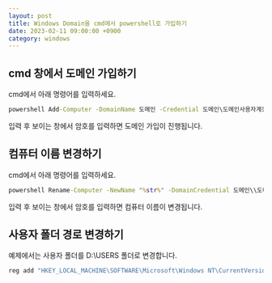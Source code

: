 ```yaml
---
layout: post
title: Windows Domain을 cmd에서 powershell로 가입하기
date: 2023-02-11 09:00:00 +0900
category: windows
---
```


## cmd 창에서 도메인 가입하기

cmd에서 아래 명령어를 입력하세요.

```bat
powershell Add-Computer -DomainName 도메인 -Credential 도메인\도메인사용자계정
```

입력 후 보이는 창에서 암호를 입력하면 도메인 가입이 진행됩니다.

## 컴퓨터 이름 변경하기

cmd에서 아래 명령어를 입력하세요.

```bat
powershell Rename-Computer -NewName "%str%" -DomainCredential 도메인\\도메인사용자계정

```

입력 후 보이는 창에서 암호를 입력하면 컴퓨터 이름이 변경됩니다.

## 사용자 폴더 경로 변경하기

예제에서는 사용자 폴더를 D:\USERS 폴더로 변경합니다.

```bat
reg add "HKEY_LOCAL_MACHINE\SOFTWARE\Microsoft\Windows NT\CurrentVersion\ProfileList" /v "ProfilesDirectory" /t REG_EXPAND_SZ /d "D:\USERS" /f
```
